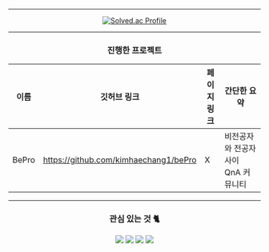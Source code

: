 <div align="center">
 
***
[![Solved.ac Profile](http://mazassumnida.wtf/api/v2/generate_badge?boj=khc9812121)](https://solved.ac/khc9812121/)<br>

***
### 진행한 프로젝트
|이름|깃허브 링크|페이지 링크|간단한 요약|
|------|---|---|---|
|BePro|<a href="https://github.com/kimhaechang1/bePro">https://github.com/kimhaechang1/bePro</a>|X|비전공자와 전공자 사이 QnA 커뮤니티|

***
### 관심 있는 것 🐈
<img src="https://img.shields.io/badge/React-61DAFB?style=for-the-badge&logo=React&logoColor=white"/> <img    src="https://img.shields.io/badge/Python-3766AB?style=for-the-badge&logo=Python&logoColor=white"/> <img src="https://img.shields.io/badge/Java-007396?style=for-the-badge&logo=OpenJDK&logoColor=white"/> <img src="https://img.shields.io/badge/javascript-F7DF1E?style=for-the-badge&logo=OpenJDK&logoColor=white"/> 
</div>
